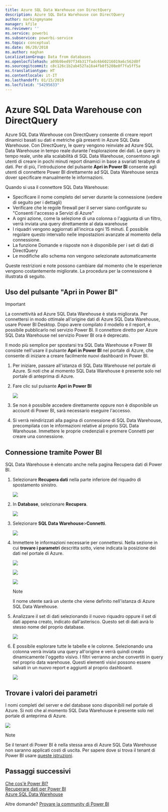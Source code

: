 ```yaml
---
title: Azure SQL Data Warehouse con DirectQuery
description: Azure SQL Data Warehouse con DirectQuery
author: markingmyname
manager: kfile
ms.reviewer: ''
ms.service: powerbi
ms.subservice: powerbi-service
ms.topic: conceptual
ms.date: 06/20/2018
ms.author: maghan
LocalizationGroup: Data from databases
ms.openlocfilehash: a09b9bed97f34b317fadc6b60216019a6c562d0f
ms.sourcegitcommit: c8c126c1b2ab4527a16a4fb8f5208e0f7fa5ff5a
ms.translationtype: HT
ms.contentlocale: it-IT
ms.lasthandoff: 01/15/2019
ms.locfileid: "54295633"
---
```

# <a name="azure-sql-data-warehouse-with-directquery"></a>Azure SQL Data Warehouse con DirectQuery
Azure SQL Data Warehouse con DirectQuery consente di creare report dinamici basati su dati e metriche già presenti in Azure SQL Data Warehouse. Con DirectQuery, le query vengono reinviate ad Azure SQL Data Warehouse in tempo reale durante l'esplorazione dei dati. Le query in tempo reale, unite alla scalabilità di SQL Data Warehouse, consentono agli utenti di creare in pochi minuti report dinamici in base a svariati terabyte di dati. Per di più, l'introduzione del pulsante **Apri in Power BI** consente agli utenti di connettere Power BI direttamente ad SQL Data Warehouse senza dover specificare manualmente le informazioni.

Quando si usa il connettore SQL Data Warehouse:

* Specificare il nome completo del server durante la connessione (vedere di seguito per i dettagli)
* Verificare che le regole firewall per il server siano configurate su "Consenti l'accesso a Servizi di Azure"
* A ogni azione, come la selezione di una colonna o l'aggiunta di un filtro, verrà inviata una query direttamente al data warehouse
* I riquadri vengono aggiornati all'incirca ogni 15 minuti.  È possibile regolare questo intervallo nelle impostazioni avanzate al momento della connessione.
* La funzione Domande e risposte non è disponibile per i set di dati di DirectQuery
* Le modifiche allo schema non vengono selezionate automaticamente

Queste restrizioni e note possono cambiare dal momento che le esperienze vengono costantemente migliorate. La procedura per la connessione è illustrata di seguito.

## <a name="using-the-open-in-power-bi-button"></a>Uso del pulsante "Apri in Power BI"

> [!Important]
> La connettività ad Azure SQL Data Warehouse è stata migliorata.  Per connettersi in modo ottimale all'origine dati di Azure SQL Data Warehouse, usare Power BI Desktop.  Dopo avere compilato il modello e il report, è possibile pubblicarlo nel servizio Power BI.  Il connettore diretto per Azure SQL Data Warehouse nel servizio Power BI ora è deprecato.
>

Il modo più semplice per spostarsi tra SQL Data Warehouse e Power BI consiste nell'usare il pulsante **Apri in Power BI** nel portale di Azure, che consente di iniziare a creare facilmente nuovi dashboard in Power BI.

1. Per iniziare, passare all'istanza di SQL Data Warehouse nel portale di Azure. Si noti che al momento SQL Data Warehouse è presente solo nel portale di anteprima di Azure.
2. Fare clic sul pulsante **Apri in Power BI**
   
    ![](media/service-azure-sql-data-warehouse-with-direct-connect/openinpowerbi.png)
3. Se non è possibile accedere direttamente oppure non è disponibile un account di Power BI, sarà necessario eseguire l'accesso.
4. Si verrà reindirizzati alla pagina di connessione di SQL Data Warehouse, precompilata con le informazioni relative al proprio SQL Data Warehouse. Immettere le proprie credenziali e premere Connetti per creare una connessione.

## <a name="connecting-through-power-bi"></a>Connessione tramite Power BI
SQL Data Warehouse è elencato anche nella pagina Recupera dati di Power BI. 

1. Selezionare **Recupera dati** nella parte inferiore del riquadro di spostamento sinistro.  
   
    ![](media/service-azure-sql-data-warehouse-with-direct-connect/getdatabutton.png)
2. In **Database**, selezionare **Recupera**.
   
    ![](media/service-azure-sql-data-warehouse-with-direct-connect/databases.png)
3. Selezionare **SQL Data Warehouse**\>**Connetti**.
   
    ![](media/service-azure-sql-data-warehouse-with-direct-connect/azuresqldatawarehouseconnect.png)
4. Immettere le informazioni necessarie per connettersi. Nella sezione in cui **trovare i parametri** descritta sotto, viene indicata la posizione dei dati nel portale di Azure.
   
    ![](media/service-azure-sql-data-warehouse-with-direct-connect/servername.png)
   
    ![](media/service-azure-sql-data-warehouse-with-direct-connect/servernamewithadvanced.png)
   
    ![](media/service-azure-sql-data-warehouse-with-direct-connect/username.png)
   
   > [!NOTE]
   > Il nome utente sarà un utente che viene definito nell'istanza di Azure SQL Data Warehouse.
   > 
   > 
5. Analizzare il set di dati selezionando il nuovo riquadro oppure il set di dati appena creato, indicato dall'asterisco. Questo set di dati avrà lo stesso nome del proprio database.
   
    ![](media/service-azure-sql-data-warehouse-with-direct-connect/dataset2.png)
6. È possibile esplorare tutte le tabelle e le colonne. Selezionando una colonna verrà inviata una query all'origine e verrà quindi creato dinamicamente l'oggetto visivo. I filtri verranno anche convertiti in query nel proprio data warehouse. Questi elementi visivi possono essere salvati in un nuovo report e aggiunti al proprio dashboard.
   
    ![](media/service-azure-sql-data-warehouse-with-direct-connect/explore3.png)

## <a name="finding-parameter-values"></a>Trovare i valori dei parametri
I nomi completi del server e del database sono disponibili nel portale di Azure. Si noti che al momento SQL Data Warehouse è presente solo nel portale di anteprima di Azure.

![](media/service-azure-sql-data-warehouse-with-direct-connect/azureportal.png)

> [!NOTE]
> Se il tenant di Power BI è nella stessa area di Azure SQL Data Warehouse non saranno applicati costi di uscita. Per sapere dove si trova il tenant di Power BI usare [queste istruzioni](https://docs.microsoft.com/power-bi/service-admin-where-is-my-tenant-located).
>

## <a name="next-steps"></a>Passaggi successivi
[Che cos'è Power BI?](power-bi-overview.md)  
[Recuperare dati per Power BI](service-get-data.md)  
[Azure SQL Data Warehouse](/azure/sql-data-warehouse/sql-data-warehouse-overview-what-is/)

Altre domande? [Provare la community di Power BI](http://community.powerbi.com/)